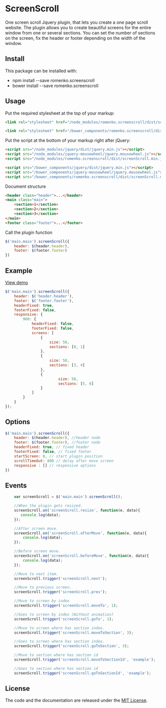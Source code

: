 # ScreenScroll
One screen scroll Jquery plugin, that lets you create a one page scroll website. The plugin allows you to create beautiful screens for the entire window from one or several sections. You can set the number of sections on the screen, fix the header or footer depending on the width of the window.

## Install
This package can be installed with:
- npm install --save romenko.screenscroll
- bower install --save romenko.screenscroll

## Usage
Put the required stylesheet at the top of your markup:
```html
<link rel="stylesheet" href="/node_modules/romenko.screenscroll/dist/screenScroll.min.css" />
```

```html
<link rel="stylesheet" href="/bower_components/romenko.screenscroll/dist/screenScroll.min.css" />
```

Put the script at the bottom of your markup right after jQuery:
```html
<script src="/node_modules/jquery/dist/jquery.min.js"></script>
<script src="/node_modules/jquery-mousewheel/jquery.mousewheel.js"></script>
<script src="/node_modules/romenko.screenscroll/dist/screenScroll.min.js"></script>
```

```html
<script src="/bower_components/jquery/dist/jquery.min.js"></script>
<script src="/bower_components/jquery-mousewheel/jquery.mousewheel.js"></script>
<script src="/bower_components/romenko.screenscroll/dist/screenScroll.min.js"></script>
```

Document structure
```html
<header class="header">...</header>
<main class="main">
    <section>1</section>
    <section>2</section>
    <section>3</section>
</main>
<footer class="footer">...</footer>
```

Call the plugin function
```javascript
$('main.main').screenScroll({
    header: $(header.header),
    footer: $(footer.footer)
})
```
## Example
[View demo](http://screenscroll.romenko.com.ua/)
```javascript
$('main.main').screenScroll({
    header: $('header.header'),
    footer: $('footer.footer'),
    headerFixed: true,
    footerFixed: false,
    responsive: {
        960: {
            headerFixed: false,
            footerFixed: false,
            screens: [
                {
                    size: 50,
                    sections: [0, 1]
                },
                {
                    size: 50,
                    sections: [3, 4]
                },
                {
                        size: 50,
                        sections: [5, 6]
                }
            ]
        }
    }
});
```

## Options
```javascript
$('main.main').screenScroll({
    header: $(header.header), //header node
    footer: $(footer.footer), //footer node
    headerFixed: true, // fixed header
    footerFixed: false, // fixed footer
    startScreen: 0, // start plugin position
    scrollTimeOut: 800 // delay after move screen
    responsive : [] // responsive options
})
```
## Events
```javascript
    var screenScroll = $('main.main').screenScroll();

    //When the plugin gets resized.
    screenScroll.on('screenScroll.resize', function(e, data){
       console.log(data);
    });

    //After screen move.
    screenScroll.on('screenScroll.afterMove', function(e, data){
        console.log(data);
    });

    //Before screen move.
    screenScroll.on('screenScroll.beforeMove', function(e, data){
        console.log(data);
    });

    //Move to next item.
    screenScroll.trigger('screenScroll.next');

    //Move to previous screen.
    screenScroll.trigger('screenScroll.prev');

    //Move to screen by index
    screenScroll.trigger('screenScroll.moveTo', 1);

    //Goes to screen by index (Without animation)
    screenScroll.trigger('screenScroll.goTo', 1);

    //Move to screen where has section index.
    screenScroll.trigger('screenScroll.moveToSection', 3);

    //Goes to screen where has section index.
    screenScroll.trigger('screenScroll.goToSection', 3);

    //Move to section where has section id
    screenScroll.trigger('screenScroll.moveToSectionId', 'example');

    //Goes to section where has section id
    screenScroll.trigger('screenScroll.goToSectionId', 'example');
```

## License
The code and the documentation are released under the [MIT License](LICENSE).